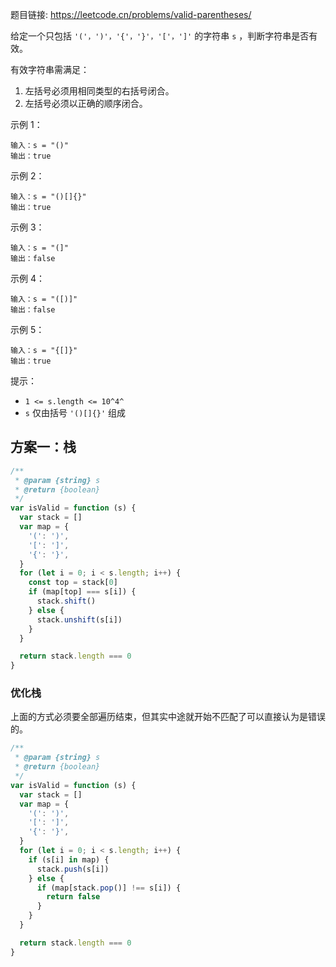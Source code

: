 题目链接: https://leetcode.cn/problems/valid-parentheses/

给定一个只包括 `'('，')'，'{'，'}'，'['，']'` 的字符串 `s` ，判断字符串是否有效。

有效字符串需满足：

1. 左括号必须用相同类型的右括号闭合。
2. 左括号必须以正确的顺序闭合。

示例 1：

```
输入：s = "()"
输出：true
```

示例 2：

```
输入：s = "()[]{}"
输出：true
```

示例 3：

```
输入：s = "(]"
输出：false
```

示例 4：

```
输入：s = "([)]"
输出：false
```

示例 5：

```
输入：s = "{[]}"
输出：true
```

提示：

- `1 <= s.length <= 10^4^`
- `s` 仅由括号 `'()[]{}'` 组成

## 方案一：栈

```JavaScript
/**
 * @param {string} s
 * @return {boolean}
 */
var isValid = function (s) {
  var stack = []
  var map = {
    '(': ')',
    '[': ']',
    '{': '}',
  }
  for (let i = 0; i < s.length; i++) {
    const top = stack[0]
    if (map[top] === s[i]) {
      stack.shift()
    } else {
      stack.unshift(s[i])
    }
  }

  return stack.length === 0
}
```

### 优化栈

上面的方式必须要全部遍历结束，但其实中途就开始不匹配了可以直接认为是错误的。

```JavaScript
/**
 * @param {string} s
 * @return {boolean}
 */
var isValid = function (s) {
  var stack = []
  var map = {
    '(': ')',
    '[': ']',
    '{': '}',
  }
  for (let i = 0; i < s.length; i++) {
    if (s[i] in map) {
      stack.push(s[i])
    } else {
      if (map[stack.pop()] !== s[i]) {
        return false
      }
    }
  }

  return stack.length === 0
}
```
